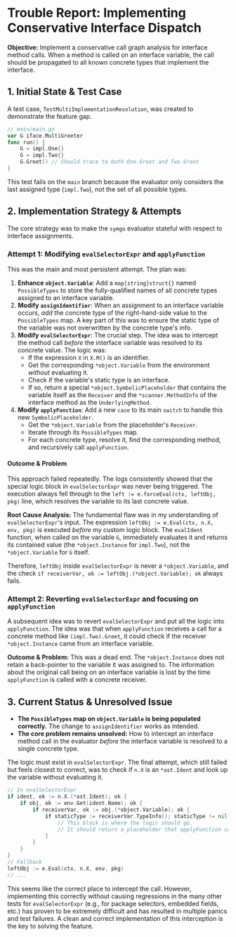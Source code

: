 # Trouble Report: Implementing Conservative Interface Dispatch

**Objective:** Implement a conservative call graph analysis for interface method calls. When a method is called on an interface variable, the call should be propagated to all known concrete types that implement the interface.

## 1. Initial State & Test Case

A test case, `TestMultiImplementationResolution`, was created to demonstrate the feature gap.

```go
// main/main.go
var G iface.MultiGreeter
func run() {
	G = impl.One{}
	G = impl.Two{}
	G.Greet() // Should trace to both One.Greet and Two.Greet
}
```

This test fails on the `main` branch because the evaluator only considers the last assigned type (`impl.Two`), not the set of all possible types.

## 2. Implementation Strategy & Attempts

The core strategy was to make the `symgo` evaluator stateful with respect to interface assignments.

### Attempt 1: Modifying `evalSelectorExpr` and `applyFunction`

This was the main and most persistent attempt. The plan was:
1.  **Enhance `object.Variable`**: Add a `map[string]struct{}` named `PossibleTypes` to store the fully-qualified names of all concrete types assigned to an interface variable.
2.  **Modify `assignIdentifier`**: When an assignment to an interface variable occurs, *add* the concrete type of the right-hand-side value to the `PossibleTypes` map. A key part of this was to ensure the static type of the variable was not overwritten by the concrete type's info.
3.  **Modify `evalSelectorExpr`**: The crucial step. The idea was to intercept the method call *before* the interface variable was resolved to its concrete value. The logic was:
    - If the expression `X` in `X.M()` is an identifier.
    - Get the corresponding `*object.Variable` from the environment *without* evaluating it.
    - Check if the variable's static type is an interface.
    - If so, return a special `*object.SymbolicPlaceholder` that contains the variable itself as the `Receiver` and the `*scanner.MethodInfo` of the interface method as the `UnderlyingMethod`.
4.  **Modify `applyFunction`**: Add a new `case` to its main `switch` to handle this new `SymbolicPlaceholder`.
    - Get the `*object.Variable` from the placeholder's `Receiver`.
    - Iterate through its `PossibleTypes` map.
    - For each concrete type, resolve it, find the corresponding method, and recursively call `applyFunction`.

#### Outcome & Problem

This approach failed repeatedly. The logs consistently showed that the special logic block in `evalSelectorExpr` was never being triggered. The execution always fell through to the `left := e.forceEval(ctx, leftObj, pkg)` line, which resolves the variable to its last concrete value.

**Root Cause Analysis:** The fundamental flaw was in my understanding of `evalSelectorExpr`'s input. The expression `leftObj := e.Eval(ctx, n.X, env, pkg)` is executed *before* my custom logic block. The `evalIdent` function, when called on the variable `G`, immediately evaluates it and returns its contained value (the `*object.Instance` for `impl.Two`), not the `*object.Variable` for `G` itself.

Therefore, `leftObj` inside `evalSelectorExpr` is never a `*object.Variable`, and the check `if receiverVar, ok := leftObj.(*object.Variable); ok` always fails.

### Attempt 2: Reverting `evalSelectorExpr` and focusing on `applyFunction`

A subsequent idea was to revert `evalSelectorExpr` and put all the logic into `applyFunction`. The idea was that when `applyFunction` receives a call for a concrete method like `(impl.Two).Greet`, it could check if the receiver `*object.Instance` came from an interface variable.

**Outcome & Problem:** This was a dead end. The `*object.Instance` does not retain a back-pointer to the variable it was assigned to. The information about the original call being on an interface variable is lost by the time `applyFunction` is called with a concrete receiver.

## 3. Current Status & Unresolved Issue

- **The `PossibleTypes` map on `object.Variable` is being populated correctly.** The change to `assignIdentifier` works as intended.
- **The core problem remains unsolved:** How to intercept an interface method call in the evaluator *before* the interface variable is resolved to a single concrete type.

The logic must exist in `evalSelectorExpr`. The final attempt, which still failed but feels closest to correct, was to check if `n.X` is an `*ast.Ident` and look up the variable without evaluating it.

```go
// In evalSelectorExpr
if ident, ok := n.X.(*ast.Ident); ok {
    if obj, ok := env.Get(ident.Name); ok {
        if receiverVar, ok := obj.(*object.Variable); ok {
            if staticType := receiverVar.TypeInfo(); staticType != nil && staticType.Kind == scanner.InterfaceKind {
                // This block is where the logic should go.
                // It should return a placeholder that applyFunction can handle.
            }
        }
    }
}
// Fallback
leftObj := e.Eval(ctx, n.X, env, pkg)
// ...
```
This seems like the correct place to intercept the call. However, implementing this correctly without causing regressions in the many other tests for `evalSelectorExpr` (e.g., for package selectors, embedded fields, etc.) has proven to be extremely difficult and has resulted in multiple panics and test failures. A clean and correct implementation of this interception is the key to solving the feature.
